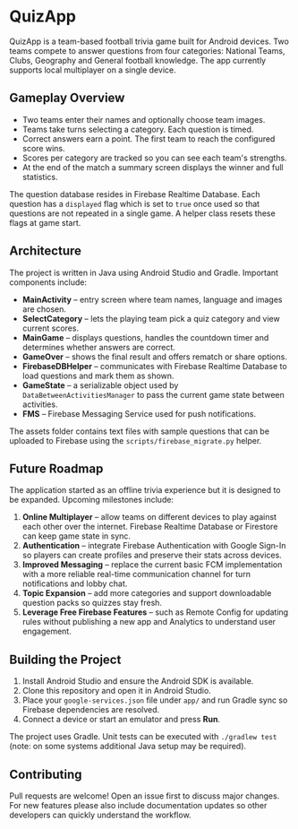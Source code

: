 # QuizApp

QuizApp is a team-based football trivia game built for Android devices. Two teams compete to answer questions from four categories: National Teams, Clubs, Geography and General football knowledge. The app currently supports local multiplayer on a single device.

## Gameplay Overview
* Two teams enter their names and optionally choose team images.
* Teams take turns selecting a category. Each question is timed.
* Correct answers earn a point. The first team to reach the configured score wins.
* Scores per category are tracked so you can see each team's strengths.
* At the end of the match a summary screen displays the winner and full statistics.

The question database resides in Firebase Realtime Database. Each question has a `displayed` flag which is set to `true` once used so that questions are not repeated in a single game. A helper class resets these flags at game start.

## Architecture
The project is written in Java using Android Studio and Gradle. Important components include:

* **MainActivity** – entry screen where team names, language and images are chosen.
* **SelectCategory** – lets the playing team pick a quiz category and view current scores.
* **MainGame** – displays questions, handles the countdown timer and determines whether answers are correct.
* **GameOver** – shows the final result and offers rematch or share options.
* **FirebaseDBHelper** – communicates with Firebase Realtime Database to load questions and mark them as shown.
* **GameState** – a serializable object used by `DataBetweenActivitiesManager` to pass the current game state between activities.
* **FMS** – Firebase Messaging Service used for push notifications.

The assets folder contains text files with sample questions that can be uploaded to Firebase using the `scripts/firebase_migrate.py` helper.

## Future Roadmap
The application started as an offline trivia experience but it is designed to be expanded. Upcoming milestones include:

1. **Online Multiplayer** – allow teams on different devices to play against each other over the internet. Firebase Realtime Database or Firestore can keep game state in sync.
2. **Authentication** – integrate Firebase Authentication with Google Sign-In so players can create profiles and preserve their stats across devices.
3. **Improved Messaging** – replace the current basic FCM implementation with a more reliable real-time communication channel for turn notifications and lobby chat.
4. **Topic Expansion** – add more categories and support downloadable question packs so quizzes stay fresh.
5. **Leverage Free Firebase Features** – such as Remote Config for updating rules without publishing a new app and Analytics to understand user engagement.

## Building the Project
1. Install Android Studio and ensure the Android SDK is available.
2. Clone this repository and open it in Android Studio.
3. Place your `google-services.json` file under `app/` and run Gradle sync so Firebase dependencies are resolved.
4. Connect a device or start an emulator and press **Run**.

The project uses Gradle. Unit tests can be executed with `./gradlew test` (note: on some systems additional Java setup may be required).

## Contributing
Pull requests are welcome! Open an issue first to discuss major changes. For new features please also include documentation updates so other developers can quickly understand the workflow.


